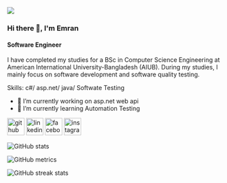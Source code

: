 <img src='https://media-exp1.licdn.com/dms/image/C4D16AQGtxif0cp2mCA/profile-displaybackgroundimage-shrink_350_1400/0/1655500130101?e=1671667200&v=beta&t=ZC9cVweJ6Tzq55Asph0Yv3ejxr3wTTmT2hIEpodg-zQ'/>


### Hi there 👋, I'm Emran
#### Software Engineer


I have completed my studies for a BSc in Computer Science Engineering at American International University-Bangladesh (AIUB). During my studies, I mainly focus on software development and software quality testing.

Skills: c#/ asp.net/ java/ Softwate Testing

- 🔭 I’m currently working on asp.net web api 
- 🌱 I’m currently learning Automation Testing 


[<img src='https://cdn.jsdelivr.net/npm/simple-icons@3.0.1/icons/github.svg' alt='github' height='40'>](https://github.com/emran2300)  [<img src='https://cdn.jsdelivr.net/npm/simple-icons@3.0.1/icons/linkedin.svg' alt='linkedin' height='40'>](https://www.linkedin.com/in/emranmho/)  [<img src='https://cdn.jsdelivr.net/npm/simple-icons@3.0.1/icons/facebook.svg' alt='facebook' height='40'>](https://www.facebook.com/emranmho)  [<img src='https://cdn.jsdelivr.net/npm/simple-icons@3.0.1/icons/instagram.svg' alt='instagram' height='40'>](https://www.instagram.com/emran_mh0/)  

![GitHub stats](https://github-readme-stats.vercel.app/api?username=emran2300&show_icons=true)  

![GitHub metrics](https://metrics.lecoq.io/emran2300)  

![GitHub streak stats](https://github-readme-streak-stats.herokuapp.com/?user=emran2300)  

